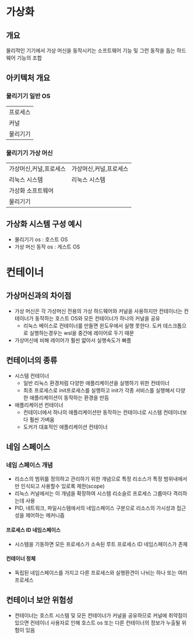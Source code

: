 # 가상화

## 개요
물리적인 기기에서 가상 머신을 동작시키는 소프트웨어 기능 및 그런 동작을 돕는 하드웨어 기능의 조합

## 아키텍처 개요

### 물리기기 일반 OS


||
|-|
|프로세스|
|커널|
|물리기기|

### 물리기기 가상 머신


|| |
|-| -|
|가상머신,커널,프로세스|가상머신,커널,프로세스|
|리눅스 시스템|리눅스 시스템|
|가상화 소프트웨어||
|물리기기||

## 가상화 시스템 구성 예시

- 물리기기 os : 호스트 OS
- 가상 머신 동작 os : 게스트 OS

# 컨테이너

## 가상머신과의 차이점
- 가상 머신은 각 가상머신 전용의 가상 하드웨어와 커널을 사용하지만 컨테이너는 컨테이너가 동작하는 호스트 OS와 모든 컨테이너가 하나의 커널을 공유
  - 리눅스 베이스로 컨테이너를 만들면 윈도우에서 실행 못한다. 도커 데스크톱으로 실행하는경우는 wsl을 중간에 레이어로 두기 때문
- 가상머신에 비해 레이어가 훨씬 얇아서 실행속도가 빠름

## 컨테이너의 종류
- 시스템 컨테이너
  - 일반 리눅스 환경처럼 다양한 애플리케이션을 실행하기 위한 컨테이너
  - 최초 프로세스로 init프로세스를 실행하고 init가 각종 서비스를 실행해서 다양한 애플리케이션이 동작하는 환경을 만듬
- 애플리케이션 컨테이너
  - 컨테이너에서 하나의 애플리케이션만 동작하는 컨테이너로 시스템 컨테이너보다 훨씬 가벼움
  - 도커가 대표적인 애플리케이션 컨테이너

## 네임 스페이스
### 네임 스페이스 개념
- 리소스의 범위를 정의하고 관리하기 위한 개념으로 특정 리소스가 특정 범위내에서만 인식되고 사용할수 있로록 제한(scope)
- 리눅스 커널에서는 이 개념을 확장하여 시스템 리소슬르 프로세스 그룹마다 격리하는데 사용
- PID, 네트워크, 파일시스템에서의 네임스페이스 구분으로 리소스의 가시성과 접근성을 제어하는 메커니즘

#### 프로세스 ID 네임스페이스
- 시스템을 기동하면 모든 프로세스가 소속된 루트 프로세스 ID 네임스페이스가 존재

#### 컨테이너 정체
- 독립된 네임스페이스를 가지고 다른 프로세스와 실행환견이 나뉘는 하나 또는 여러 프로세스

## 컨테이너 보안 위험성

- 컨테이너는 호스트 시스템 및 모든 컨테이너가 커널을 공유하므로 커널에 취약점이 있으면 컨테이너 사용자로 인해 호스트 os 또는 다른 컨테이너의 정보가 누출될 위험이 있음
  
